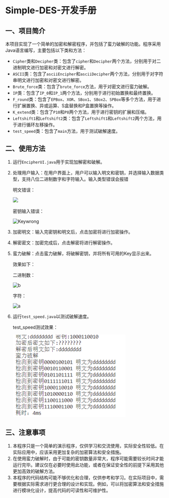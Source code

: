# Simple-DES-开发手册
一、项目简介
------

本项目实现了一个简单的加密和解密程序，并包括了蛮力破解的功能。程序采用Java语言编写，主要包括以下类和方法：

* `Cipher`类和`Decipher`类：包含了`cipher`和`Decipher`两个方法，分别用于对二进制明文进行加密和对密文进行解密。
* `ASCII`类：包含了`asciiEncipher`和`asciiDecipher`两个方法，分别用于对字符串明文进行加密和对密文进行解密。
* `Brute_force`类：包含了`brute_force`方法，用于对密文进行蛮力破解。
* `IP`类：包含了`IP_0`和`IP_1`两个方法，分别用于进行初始置换和最终置换。
* `F_round`类：包含了`EPBox`、`XOR`、`SBox1`、`SBox2`、`SPBox`等多个方法，用于进行扩展置换、异或运算、S盒替换和P盒置换等操作。
* `K_extend`类：包含了`P10`和`P8`两个方法，用于进行密钥的扩展和压缩。
* `Leftshift1`和`Leftshift2`类：包含了`Leftshift1`和`Leftshift2`两个方法，用于进行循环左移操作。
* `test_speed`类：包含了`main`方法，用于测试破解速度。


二、使用方法
------

1. 运行`EncipherUI.java`用于实现加解密和破解。

2. 处理用户输入：在用户界面上，用户可以输入明文和密钥，并选择输入数据类型，支持八位二进制数字和字符输入。输入类型错误会报错

   明文错误：

   ![](C:\Users\lei'berber\AppData\Roaming\Tencent\Users\3126098515\QQ\WinTemp\RichOle\Z{VN$OB534L$SSXKDBW}WRV.png)

   密钥输入错误：

   ![Keywrong](C:\Users\lei'berber\AppData\Roaming\Tencent\Users\3126098515\QQ\WinTemp\RichOle\Keywrong.png)

3. 加密明文：输入完密钥和明文后，点击加密将进行加密操作。

4. 解密密文：加密完成后，点击解密将进行解密操作。

5. 蛮力破解：点击蛮力破解，将破解密钥，并将所有可用的Key显示出来。

   效果如下：

   二进制数：

   ![b](C:\Users\lei'berber\AppData\Roaming\Tencent\Users\3126098515\QQ\WinTemp\RichOle\b.png)

   字符：

   ![a](C:\Users\lei'berber\AppData\Roaming\Tencent\Users\3126098515\QQ\WinTemp\RichOle\a.png)

6. 运行`test_speed.java`以测试破解速度。

   test_speed测试效果：

   ![](https://github.com/leiberber/Simple-DES-/blob/main/W%60M%25%7BTXO%40Y3J3%25XB5Y524O5.png)

   



三、注意事项
------

1. 本程序只是一个简单的演示程序，仅供学习和交流使用，实际安全性较低。在实际应用中，应该采用更加复杂的加密算法和安全措施。
2. 在使用蛮力破解时，由于可能的密钥数量非常大，程序可能需要较长时间才能运行完毕。建议仅在必要时使用此功能，或者在保证安全性的前提下采用其他更加高效的破解方法。
3. 本程序的代码结构可能不够优化和合理，仅供参考和学习。在实际项目中，需要根据实际需求进行更合理的设计和实现。例如，可以将加密算法和安全措施进行模块化设计，提高代码的可读性和可维护性。
